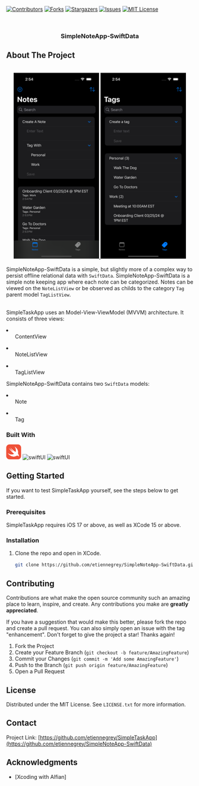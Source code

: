 <a name="readme-top"></a>

[![Contributors][contributors-shield]][contributors-url]
[![Forks][forks-shield]][forks-url]
[![Stargazers][stars-shield]][stars-url]
[![Issues][issues-shield]][issues-url]
[![MIT License][license-shield]][license-url]


<!-- PROJECT LOGO -->
<br />
<div align="center">
<h3 align="center">SimpleNoteApp-SwiftData</h3>
</div>


<!-- ABOUT THE PROJECT -->
## About The Project
<br>
<div align="center">
  <a href="https://github.com/etiennegrey/SimpleNoteApp-SwiftData" >
    <img src="https://github.com/EtienneGrey/SimpleNoteApp-SwiftData/blob/main/SimpleNoteApp%20SwiftData/Assets.xcassets/Simulator%20Screenshot%20-%20iPhone%2015%20Pro%20-%202024-03-24%20at%2014.54.24.imageset/Simulator%20Screenshot%20-%20iPhone%2015%20Pro%20-%202024-03-24%20at%2014.54.24.png?raw=true" alt="Screenshot" height="500">
  </a>
    <a href="https://github.com/etiennegrey/SimpleNoteApp-SwiftData">
    <img src="https://github.com/EtienneGrey/SimpleNoteApp-SwiftData/blob/main/SimpleNoteApp%20SwiftData/Assets.xcassets/Simulator%20Screenshot%20-%20iPhone%2015%20Pro%20-%202024-03-24%20at%2014.54.35.imageset/Simulator%20Screenshot%20-%20iPhone%2015%20Pro%20-%202024-03-24%20at%2014.54.35.png?raw=true" alt="Screenshot" height="500">
  </a>
</div>
<br>
SimpleNoteApp-SwiftData is a simple, but slightly more of a complex way to persist offline relational data with <code>SwiftData</code>. SimpleNoteApp-SwiftData is a simple note keeping app where each note can be categorized. 
Notes can be viewed on the <code>NoteListView</code> or be observed as childs to the category <code>Tag</code> parent model <code>TagListView</code>. 


<br>
<br>

SimpleTaskApp uses an Model-View-ViewModel (MVVM) architecture. It consists of three views: 
<li>
  <ol>ContentView</ol>
</li>
<li>
  <ol>NoteListView</ol>
</li>
<li>
  <ol>TagListView</ol>
</li>

SimpleNoteApp-SwiftData contains two <code>SwiftData</code> models:
<li>
  <ol>Note</ol>
</li>
<li>
  <ol>Tag</ol>
</li>

### Built With

<span>
<img height="40" src="https://raw.githubusercontent.com/github/explore/80688e429a7d4ef2fca1e82350fe8e3517d3494d/topics/swift/swift.png" alt="swift">
<img height="40" src="https://developer.apple.com/assets/elements/icons/swiftui/swiftui-96x96_2x.png" alt="swiftUI">
<img height="40" src="https://developer.apple.com/assets/elements/icons/swiftdata/swiftdata-96x96_2x.png" alt="swiftUI">
</span>


<!-- GETTING STARTED -->
## Getting Started

If you want to test SimpleTaskApp yourself, see the steps below to get started.

### Prerequisites

SimpleTaskApp requires iOS 17 or above, as well as XCode 15 or above.

### Installation

1. Clone the repo and open in XCode.
   ```sh
   git clone https://github.com/etiennegrey/SimpleNoteApp-SwiftData.git
   ```


<!-- CONTRIBUTING -->
## Contributing

Contributions are what make the open source community such an amazing place to learn, inspire, and create. Any contributions you make are **greatly appreciated**.

If you have a suggestion that would make this better, please fork the repo and create a pull request. You can also simply open an issue with the tag "enhancement".
Don't forget to give the project a star! Thanks again!

1. Fork the Project
2. Create your Feature Branch (`git checkout -b feature/AmazingFeature`)
3. Commit your Changes (`git commit -m 'Add some AmazingFeature'`)
4. Push to the Branch (`git push origin feature/AmazingFeature`)
5. Open a Pull Request



<!-- LICENSE -->
## License

Distributed under the MIT License. See `LICENSE.txt` for more information.


<!-- CONTACT -->
## Contact

Project Link: [https://github.com/etiennegrey/SimpleTaskApp](https://github.com/etiennegrey/SimpleNoteApp-SwiftData)



<!-- ACKNOWLEDGMENTS -->
## Acknowledgments

* [Xcoding with Alfian]

<!-- MARKDOWN LINKS & IMAGES -->
<!-- https://www.markdownguide.org/basic-syntax/#reference-style-links -->
[contributors-shield]: https://img.shields.io/github/contributors/etiennegrey/SimpleTaskApp.svg?style=for-the-badge
[contributors-url]: https://github.com/etiennegrey/SimpleTaskApp/graphs/contributors
[forks-shield]: https://img.shields.io/github/forks/etiennegrey/SimpleTaskApp.svg?style=for-the-badge
[forks-url]: https://github.com/etiennegrey/SimpleTaskApp/network/members
[stars-shield]: https://img.shields.io/github/stars/etiennegrey/SimpleTaskApp.svg?style=for-the-badge
[stars-url]: https://github.com/etiennegrey/SimpleTaskApp/stargazers
[issues-shield]: https://img.shields.io/github/issues/etiennegrey/SimpleTaskApp.svg?style=for-the-badge
[issues-url]: https://github.com/etiennegrey/SimpleTaskApp/issues
[license-shield]: https://img.shields.io/github/license/etiennegrey/SimpleTaskApp.svg?style=for-the-badge
[license-url]: https://github.com/etiennegrey/SimpleTaskApp/blob/master/LICENSE.txt
[linkedin-shield]: https://img.shields.io/badge/-LinkedIn-black.svg?style=for-the-badge&logo=linkedin&colorB=555
[linkedin-url]: https://linkedin.com/in/etienne-wasil
[product-screenshot]: https://github.com/EtienneGrey/SimpleTaskApp/blob/main/TaskApp%20SwiftData/Assets.xcassets/ss1.imageset/Simulator%20Screenshot%20-%20iPhone%2015%20Pro%20-%202024-03-23%20at%2019.37.23.png?raw=true
[Next.js]: https://img.shields.io/badge/next.js-000000?style=for-the-badge&logo=nextdotjs&logoColor=white
[Next-url]: https://nextjs.org/
[React.js]: https://img.shields.io/badge/React-20232A?style=for-the-badge&logo=react&logoColor=61DAFB
[React-url]: https://reactjs.org/
[Vue.js]: https://img.shields.io/badge/Vue.js-35495E?style=for-the-badge&logo=vuedotjs&logoColor=4FC08D
[Vue-url]: https://vuejs.org/
[Angular.io]: https://img.shields.io/badge/Angular-DD0031?style=for-the-badge&logo=angular&logoColor=white
[Angular-url]: https://angular.io/
[Svelte.dev]: https://img.shields.io/badge/Svelte-4A4A55?style=for-the-badge&logo=svelte&logoColor=FF3E00
[Svelte-url]: https://svelte.dev/
[Laravel.com]: https://img.shields.io/badge/Laravel-FF2D20?style=for-the-badge&logo=laravel&logoColor=white
[Laravel-url]: https://laravel.com
[Bootstrap.com]: https://img.shields.io/badge/Bootstrap-563D7C?style=for-the-badge&logo=bootstrap&logoColor=white
[Bootstrap-url]: https://getbootstrap.com
[JQuery.com]: https://img.shields.io/badge/jQuery-0769AD?style=for-the-badge&logo=jquery&logoColor=white
[swift]: https://raw.githubusercontent.com/github/explore/80688e429a7d4ef2fca1e82350fe8e3517d3494d/topics/swift/swift.png
